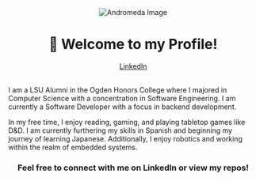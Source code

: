 <div align="center">
  <img src = "https://www.stockvault.net/data/2016/06/27/203160/preview16.jpg" alt="Andromeda Image">
  <h1 align="center"> 👋 Welcome to my Profile!</h1>
  <a href="https://www.linkedin.com/in/dustinwleczyk/" align="center">LinkedIn</a>
  <br>

  <br>
</div>
  <p> I am a LSU Alumni in the Ogden Honors College where I majored in Computer Science with a concentration in Software Engineering. I am currently a Software Developer with a focus in backend development.</p>
  <p>In my free time, I enjoy reading, gaming, and playing tabletop games like D&D. I am currently furthering my skills in Spanish and beginning my journey of learning Japanese. Additionally, I enjoy robotics and working within the realm of embedded systems. </p>

<div align="center">
  <b><h3>Feel free to connect with me on LinkedIn or view my repos!</h3></b>
</div>


 
<!--
**Dustin-Wleczyk/Dustin-Wleczyk** is a ✨ _special_ ✨ repository because its `README.md` (this file) appears on your GitHub profile.

Here are some ideas to get you started:

- 🔭 I’m currently working on ...
- 🌱 I’m currently learning ...
- 👯 I’m looking to collaborate on ...
- 🤔 I’m looking for help with ...
- 💬 Ask me about ...
- 📫 How to reach me: ...
- 😄 Pronouns: ...
- ⚡ Fun fact: ...
-->
